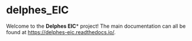 # delphes_EIC

Welcome to the **Delphes EIC*** project! The main documentation can all be found at https://delphes-eic.readthedocs.io/.
